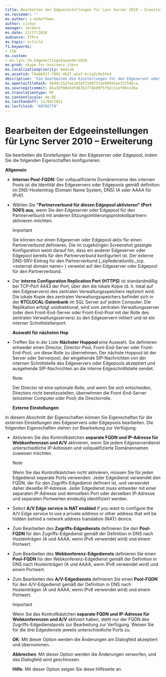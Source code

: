 ```yaml
---
title: Bearbeiten der Edgeeinstellungen für Lync Server 2010 – Erweiterung
ms.reviewer: ''
ms.author: v-mahoffman
author: cichur
manager: serdars
ms.date: 11/17/2018
audience: ITPro
ms.topic: article
f1.keywords:
- CSH
ms.custom:
- ms.lync.tb.EdgeSettingsExpander2010
ms.prod: skype-for-business-itpro
ms.localizationpriority: medium
ms.assetid: 74a66817-7092-4b2f-a2af-bc1a2c9e5fed
description: 'Sie bearbeiten die Einstellungen für den Edgeserver oder Edgepool, indem Sie die folgenden Eigenschaften konfigurieren:'
ms.openlocfilehash: bb94c152fae183af3198f3fae99501ee33759bca
ms.sourcegitcommit: 65a10f80e5dfd67b2778e09f5f92c21ef09ce36a
ms.translationtype: MT
ms.contentlocale: de-DE
ms.lasthandoff: 11/04/2021
ms.locfileid: "60765779"
---
```

# <a name="edit-edge-settings-expander-for-lync-server-2010"></a>Bearbeiten der Edgeeinstellungen für Lync Server 2010 – Erweiterung
 
Sie bearbeiten die Einstellungen für den Edgeserver oder Edgepool, indem Sie die folgenden Eigenschaften konfigurieren: 
  
 **Allgemein**
  
- **Interner Pool-FQDN:** Der vollqualifizierte Domänenname des internen Pools ist die Identität des Edgeservers oder Edgepools gemäß definition im DNS-Hosteintrag (Domain Name System, DNS) (A oder AAAA für IPv6).
    
- Wählen Sie **"Partnerverbund für diesen Edgepool aktivieren" (Port 5061) aus,** wenn Sie den Edgeserver oder Edgepool für den Partnerverbund mit anderen Sitzungsinitiierungsprotokollpartnern aktivieren möchten.
    
    > [!IMPORTANT]
    > Sie können nur einen Edgeserver oder Edgepool aktiv für einen Partnerverbund definieren. Die im zugehörigen Screenshot gezeigte Konfiguration weist darauf hin, dass ein anderer Edgeserver oder Edgepool bereits für den Partnerverbund konfiguriert ist. Der externe DNS-SRV-Eintrag für den Partnerverbund (_sipfederationtls._tcp. \<external domain name\> ) verweist auf den Edgeserver oder Edgepool für den Partnerverbund. 
  
- Der **interne Configuration Replication Port (HTTPS)** ist standardmäßig bei TCP-Port 4443 der Port, über den die lokale Kopie (d. h. lokal auf den Edgeservern) des zentralen Verwaltungsspeichers repliziert wird. Die lokale Kopie des zentralen Verwaltungsspeichers befindet sich in der **RTCLOCAL-Datenbank** im SQL Server auf jedem Computer. Die Replikation erfolgt unidirektional, wird vom zentralen Verwaltungsserver (oder dem Front-End-Server oder Front-End-Pool mit der Rolle des zentralen Verwaltungsservers) zu den Edgeservern initiiert und ist ein interner Schnittstellenport.
    
  **Auswahl für nächsten Hop**
  
- Treffen Sie in der Liste **Nächster Hoppool** eine Auswahl. Sie definieren entweder einen Director, Director-Pool, Front-End-Server oder Front-End-Pool, um diese Rolle zu übernehmen. Der nächste Hoppool ist der Server oder Serverpool, der eingehende SIP-Nachrichten von der internen Schnittstelle des Edgeservers oder Edgepools akzeptiert und ausgehende SIP-Nachrichten an die interne Edgeschnittstelle sendet.
    
    > [!NOTE]
    > Der Director ist eine optionale Rolle, und wenn Sie sich entscheiden, Directors nicht bereitzustellen, übernehmen die Front-End-Server (einzelner Computer oder Pool) die Directorrolle. 
  
  **Externe Einstellungen**
  
In diesem Abschnitt der Eigenschaften können Sie Eigenschaften für die externen Einstellungen des Edgeservers oder Edgepools bearbeiten. Die folgenden Eigenschaften stehen zur Bearbeitung zur Verfügung:
  
- Aktivieren Sie das Kontrollkästchen **separate FQDN und IP-Adresse für Webkonferenzen und A/V** aktivieren, wenn Sie jedem Edgeserverdienst unterschiedliche IP-Adressen und vollqualifizierte Domänennamen zuweisen möchten.
    
    > [!NOTE]
    > Wenn Sie das Kontrollkästchen nicht aktivieren, müssen Sie für jeden Edgedienst separate Ports verwenden. Jeder Edgedienst verwendet den FQDN, der für den Zugriffs-Edgedienst definiert ist, und verwendet daher dieselbe IP-Adresse. Jeder Edgedienst muss entweder mit einer separaten IP-Adresse und demselben Port oder derselben IP-Adresse und separaten Portwerten eindeutig identifiziert werden. 
  
- Select **A/V Edge service is NAT enabled** if you want to configure the A/V Edge service to use a private address or other address that will be hidden behind a network address translation (NAT) device.
    
- Zum Bearbeiten des **Zugriffs-Edgediensts** definieren Sie den **Pool-FQDN** für den Zugriffs-Edgedienst gemäß der Definition in DNS nach Hosteinträgen (A und AAAA, wenn IPv6 verwendet wird) und einem Portwert.
    
- Zum Bearbeiten des **Webkonferenz-Edgediensts** definieren Sie einen **Pool-FQDN** für den Webkonferenz-Edgedienst gemäß der Definition in DNS nach Hosteinträgen (A und AAAA, wenn IPv6 verwendet wird) und einem Portwert.
    
- Zum Bearbeiten des **A/V-Edgediensts** definieren Sie einen **Pool-FQDN** für den A/V-Edgedienst gemäß der Definition in DNS nach Hosteinträgen (A und AAAA, wenn IPv6 verwendet wird) und einem Portwert.
    
    > [!IMPORTANT]
    > Wenn Sie das Kontrollkästchen **separate FQDN und IP-Adresse für Webkonferenzen und A/V** aktiviert haben, steht nur der FQDN des Zugriffs-Edgedienstpools zur Bearbeitung zur Verfügung. Weisen Sie für die drei Edgedienste jeweils unterschiedliche Ports zu.
  
  **OK**: Mit dieser Option werden die Änderungen am Dialogfeld akzeptiert und übernommen.
  
  **Abbrechen**: Mit dieser Option werden die Änderungen verworfen, und das Dialogfeld wird geschlossen.
  
  **Hilfe**: Mit dieser Option zeigen Sie diese Hilfeseite an.
  

